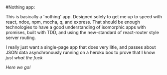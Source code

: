 #Nothing app:

This is basically a 'nothing' app. Designed solely to get me up to speed with react, ndoe, npm, mocha, q, and express. That should be enough technologies to have a good understanding of isomorphic apps with promises, built with TDD, and using the new-standard of react-router style server routing.

I really just want a single-page app that does very litle, and passes about JSON data asynchronously running on a heroku box to prove that I know _just what the fuck_

*Here we go!*